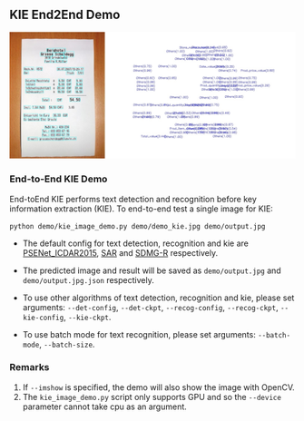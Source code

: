 ## KIE End2End Demo

<div align="center">
    <img src="../resources/demo_kie_pred.jpeg"/><br>
</div>

### End-to-End KIE Demo

End-toEnd KIE performs text detection and recognition before key information extraction (KIE). To end-to-end test a single image for KIE:

```shell
python demo/kie_image_demo.py demo/demo_kie.jpg demo/output.jpg
```

- The default config for text detection, recognition and kie are [PSENet_ICDAR2015](/configs/textdet/psenet/psenet_r50_fpnf_600e_icdar2015.py), [SAR](/configs/textrecog/sar/sar_r31_parallel_decoder_academic.py) and [SDMG-R](/configs/kie/sdmgr/sdmgr_unet16_60e_wildreceipt.py) respectively.

- The predicted image and result will be saved as `demo/output.jpg` and `demo/output.jpg.json` respectively.
- To use other algorithms of text detection, recognition and kie, please set arguments: `--det-config`, `--det-ckpt`, `--recog-config`, `--recog-ckpt`, `--kie-config`, `--kie-ckpt`.
- To use batch mode for text recognition, please set arguments: `--batch-mode`, `--batch-size`.

### Remarks

1. If `--imshow` is specified, the demo will also show the image with OpenCV.
2. The `kie_image_demo.py` script only supports GPU and so the `--device` parameter cannot take cpu as an argument.
